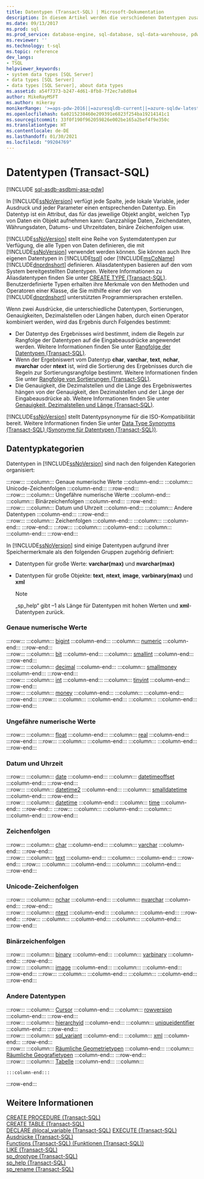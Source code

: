 ```yaml
---
title: Datentypen (Transact-SQL) | Microsoft-Dokumentation
description: In diesem Artikel werden die verschiedenen Datentypen zusammengefasst, die in SQL Server verfügbar sind.
ms.date: 09/13/2017
ms.prod: sql
ms.prod_service: database-engine, sql-database, sql-data-warehouse, pdw
ms.reviewer: ''
ms.technology: t-sql
ms.topic: reference
dev_langs:
- TSQL
helpviewer_keywords:
- system data types [SQL Server]
- data types [SQL Server]
- data types [SQL Server], about data types
ms.assetid: a54f7373-b247-4d61-8fb8-7f2ec7a8d0a4
author: MikeRayMSFT
ms.author: mikeray
monikerRange: '>=aps-pdw-2016||=azuresqldb-current||=azure-sqldw-latest||>=sql-server-2016||>=sql-server-linux-2017||=azuresqldb-mi-current'
ms.openlocfilehash: 6a0215238460e209391e6823f254ba19214141c1
ms.sourcegitcommit: 33f0f190f962059826e002be165a2bef4f9e350c
ms.translationtype: HT
ms.contentlocale: de-DE
ms.lasthandoff: 01/30/2021
ms.locfileid: "99204769"
---
```

# <a name="data-types-transact-sql"></a>Datentypen (Transact-SQL)
[!INCLUDE [sql-asdb-asdbmi-asa-pdw](../../includes/applies-to-version/sql-asdb-asdbmi-asa-pdw.md)]

In [!INCLUDE[ssNoVersion](../../includes/ssnoversion-md.md)] verfügt jede Spalte, jede lokale Variable, jeder Ausdruck und jeder Parameter einen entsprechenden Datentyp. Ein Datentyp ist ein Attribut, das für das jeweilige Objekt angibt, welchen Typ von Daten ein Objekt aufnehmen kann: Ganzzahlige Daten, Zeichendaten, Währungsdaten, Datums- und Uhrzeitdaten, binäre Zeichenfolgen usw.
  
[!INCLUDE[ssNoVersion](../../includes/ssnoversion-md.md)] stellt eine Reihe von Systemdatentypen zur Verfügung, die alle Typen von Daten definieren, die mit [!INCLUDE[ssNoVersion](../../includes/ssnoversion-md.md)] verwendet werden können. Sie können auch Ihre eigenen Datentypen in [!INCLUDE[tsql](../../includes/tsql-md.md)] oder [!INCLUDE[msCoName](../../includes/msconame-md.md)] [!INCLUDE[dnprdnshort](../../includes/dnprdnshort-md.md)] definieren. Aliasdatentypen basieren auf den vom System bereitgestellten Datentypen. Weitere Informationen zu Aliasdatentypen finden Sie unter [CREATE TYPE &#40;Transact-SQL&#41;](../../t-sql/statements/create-type-transact-sql.md). Benutzerdefinierte Typen erhalten ihre Merkmale von den Methoden und Operatoren einer Klasse, die Sie mithilfe einer der von [!INCLUDE[dnprdnshort](../../includes/dnprdnshort-md.md)] unterstützten Programmiersprachen erstellen.
  
Wenn zwei Ausdrücke, die unterschiedliche Datentypen, Sortierungen, Genauigkeiten, Dezimalstellen oder Längen haben, durch einen Operator kombiniert werden, wird das Ergebnis durch Folgendes bestimmt:
-   Der Datentyp des Ergebnisses wird bestimmt, indem die Regeln zur Rangfolge der Datentypen auf die Eingabeausdrücke angewendet werden. Weitere Informationen finden Sie unter [Rangfolge der Datentypen &#40;Transact-SQL&#41;](../../t-sql/data-types/data-type-precedence-transact-sql.md).  
-   Wenn der Ergebniswert vom Datentyp **char**, **varchar**, **text**, **nchar**, **nvarchar** oder **ntext** ist, wird die Sortierung des Ergebnisses durch die Regeln zur Sortierungsrangfolge bestimmt. Weitere Informationen finden Sie unter [Rangfolge von Sortierungen &#40;Transact-SQL&#41;](../../t-sql/statements/collation-precedence-transact-sql.md).  
-   Die Genauigkeit, die Dezimalstellen und die Länge des Ergebniswertes hängen von der Genauigkeit, den Dezimalstellen und der Länge der Eingabeausdrücke ab. Weitere Informationen finden Sie unter [Genauigkeit, Dezimalstellen und Länge &#40;Transact-SQL&#41;](../../t-sql/data-types/precision-scale-and-length-transact-sql.md).  
  
[!INCLUDE[ssNoVersion](../../includes/ssnoversion-md.md)] stellt Datentypsynonyme für die ISO-Kompatibilität bereit. Weitere Informationen finden Sie unter [Data Type Synonyms &#40;Transact-SQL&#41; (Synonyme für Datentypen &#40;Transact-SQL&#41;)](../../t-sql/data-types/data-type-synonyms-transact-sql.md).
  
## <a name="data-type-categories"></a>Datentypkategorien
Datentypen in [!INCLUDE[ssNoVersion](../../includes/ssnoversion-md.md)] sind nach den folgenden Kategorien organisiert:
  
:::row:::
    :::column:::
        Genaue numerische Werte
    :::column-end:::
    :::column:::
        Unicode-Zeichenfolgen
    :::column-end:::
:::row-end:::  
:::row:::
    :::column:::
        Ungefähre numerische Werte
    :::column-end:::
    :::column:::
        Binärzeichenfolgen
    :::column-end:::
:::row-end:::  
:::row:::
    :::column:::
        Datum und Uhrzeit
    :::column-end:::
    :::column:::
        Andere Datentypen
    :::column-end:::
:::row-end:::  
:::row:::
    :::column:::
        Zeichenfolgen
    :::column-end:::
    :::column:::
    :::column-end:::
:::row-end:::
:::row:::
    :::column:::
    :::column-end:::
    :::column:::
    :::column-end:::
:::row-end:::
 
In [!INCLUDE[ssNoVersion](../../includes/ssnoversion-md.md)] sind einige Datentypen aufgrund ihrer Speichermerkmale als den folgenden Gruppen zugehörig definiert:
-   Datentypen für große Werte: **varchar(max)** und **nvarchar(max)**  
-   Datentypen für große Objekte: **text**, **ntext**, **image**, **varbinary(max)** und **xml**  
  
    > [!NOTE]  
    >  „sp_help“ gibt –1 als Länge für Datentypen mit hohen Werten und **xml**-Datentypen zurück.  
  
### <a name="exact-numerics"></a>Genaue numerische Werte
  
:::row:::
    :::column:::
        [bigint](../../t-sql/data-types/int-bigint-smallint-and-tinyint-transact-sql.md)
    :::column-end:::
    :::column:::
        [numeric](../../t-sql/data-types/decimal-and-numeric-transact-sql.md)
    :::column-end:::
:::row-end:::  
:::row:::
    :::column:::
        [bit](../../t-sql/data-types/bit-transact-sql.md)
    :::column-end:::
    :::column:::
        [smallint](../../t-sql/data-types/int-bigint-smallint-and-tinyint-transact-sql.md)
    :::column-end:::
:::row-end:::  
:::row:::
    :::column:::
        [decimal](../../t-sql/data-types/decimal-and-numeric-transact-sql.md)
    :::column-end:::
    :::column:::
        [smallmoney](../../t-sql/data-types/money-and-smallmoney-transact-sql.md)
    :::column-end:::
:::row-end:::  
:::row:::
    :::column:::
        [int](../../t-sql/data-types/int-bigint-smallint-and-tinyint-transact-sql.md)
    :::column-end:::
    :::column:::
        [tinyint](../../t-sql/data-types/int-bigint-smallint-and-tinyint-transact-sql.md)
    :::column-end:::
:::row-end:::  
:::row:::
    :::column:::
        [money](../../t-sql/data-types/money-and-smallmoney-transact-sql.md)
    :::column-end:::
    :::column:::
    :::column-end:::
:::row-end:::
:::row:::
    :::column:::
    :::column-end:::
    :::column:::
    :::column-end:::
:::row-end:::

### <a name="approximate-numerics"></a>Ungefähre numerische Werte
  
:::row:::
    :::column:::
        [float](../../t-sql/data-types/float-and-real-transact-sql.md)
    :::column-end:::
    :::column:::
        [real](../../t-sql/data-types/float-and-real-transact-sql.md)
    :::column-end:::
:::row-end:::
:::row:::
    :::column:::
    :::column-end:::
    :::column:::
    :::column-end:::
:::row-end:::

### <a name="date-and-time"></a>Datum und Uhrzeit
  
:::row:::
    :::column:::
        [date](../../t-sql/data-types/date-transact-sql.md)
    :::column-end:::
    :::column:::
        [datetimeoffset](../../t-sql/data-types/datetimeoffset-transact-sql.md)
    :::column-end:::
:::row-end:::  
:::row:::
    :::column:::
        [datetime2](../../t-sql/data-types/datetime2-transact-sql.md)
    :::column-end:::
    :::column:::
        [smalldatetime](../../t-sql/data-types/smalldatetime-transact-sql.md)
    :::column-end:::
:::row-end:::  
:::row:::
    :::column:::
        [datetime](../../t-sql/data-types/datetime-transact-sql.md)
    :::column-end:::
    :::column:::
        [time](../../t-sql/data-types/time-transact-sql.md)
    :::column-end:::
:::row-end:::
:::row:::
    :::column:::
    :::column-end:::
    :::column:::
    :::column-end:::
:::row-end:::
  
### <a name="character-strings"></a>Zeichenfolgen
  
:::row:::
    :::column:::
        [char](../../t-sql/data-types/char-and-varchar-transact-sql.md)
    :::column-end:::
    :::column:::
        [varchar](../../t-sql/data-types/char-and-varchar-transact-sql.md)
    :::column-end:::
:::row-end:::  
:::row:::
    :::column:::
        [text](../../t-sql/data-types/ntext-text-and-image-transact-sql.md)
    :::column-end:::
    :::column:::
    :::column-end:::
:::row-end:::
:::row:::
    :::column:::
    :::column-end:::
    :::column:::
    :::column-end:::
:::row-end:::
 
### <a name="unicode-character-strings"></a>Unicode-Zeichenfolgen
  
:::row:::
    :::column:::
        [nchar](../../t-sql/data-types/nchar-and-nvarchar-transact-sql.md)
    :::column-end:::
    :::column:::
        [nvarchar](../../t-sql/data-types/nchar-and-nvarchar-transact-sql.md)
    :::column-end:::
:::row-end:::  
:::row:::
    :::column:::
        [ntext](../../t-sql/data-types/ntext-text-and-image-transact-sql.md)
    :::column-end:::
    :::column:::
    :::column-end:::
:::row-end:::
:::row:::
    :::column:::
    :::column-end:::
    :::column:::
    :::column-end:::
:::row-end:::
  

### <a name="binary-strings"></a>Binärzeichenfolgen
  
:::row:::
    :::column:::
        [binary](../../t-sql/data-types/binary-and-varbinary-transact-sql.md)
    :::column-end:::
    :::column:::
        [varbinary](../../t-sql/data-types/binary-and-varbinary-transact-sql.md)
    :::column-end:::
:::row-end:::  
:::row:::
    :::column:::
        [image](../../t-sql/data-types/ntext-text-and-image-transact-sql.md)
    :::column-end:::
    :::column:::
    :::column-end:::
:::row-end:::
:::row:::
    :::column:::
    :::column-end:::
    :::column:::
    :::column-end:::
:::row-end:::

### <a name="other-data-types"></a>Andere Datentypen

:::row:::
    :::column:::
        [Cursor](../../t-sql/data-types/cursor-transact-sql.md)
    :::column-end:::
    :::column:::
        [rowversion](../../t-sql/data-types/rowversion-transact-sql.md)
    :::column-end:::
:::row-end:::  
:::row:::
    :::column:::
        [hierarchyid](../../t-sql/data-types/hierarchyid-data-type-method-reference.md)
    :::column-end:::
    :::column:::
        [uniqueidentifier](../../t-sql/data-types/uniqueidentifier-transact-sql.md)
    :::column-end:::
:::row-end:::  
:::row:::
    :::column:::
        [sql_variant](../../t-sql/data-types/sql-variant-transact-sql.md)
    :::column-end:::
    :::column:::
        [xml](../../t-sql/xml/xml-transact-sql.md)
    :::column-end:::
:::row-end:::  
:::row:::
    :::column:::
        [Räumliche Geometrietypen](../../t-sql/spatial-geometry/spatial-types-geometry-transact-sql.md) 
    :::column-end:::
    :::column:::
        [Räumliche Geografietypen](../../t-sql/spatial-geography/spatial-types-geography.md)
    :::column-end:::
:::row-end:::  
:::row:::
    :::column:::
        [Tabelle](../../t-sql/data-types/table-transact-sql.md) 
    :::column-end:::
    :::column:::
         
    :::column-end:::
:::row-end:::

  
## <a name="see-also"></a>Weitere Informationen
[CREATE PROCEDURE &#40;Transact-SQL&#41;](../../t-sql/statements/create-procedure-transact-sql.md)  
[CREATE TABLE &#40;Transact-SQL&#41;](../../t-sql/statements/create-table-transact-sql.md)  
[DECLARE @local_variable &#40;Transact-SQL&#41;](../../t-sql/language-elements/declare-local-variable-transact-sql.md)
[EXECUTE &#40;Transact-SQL&#41;](../../t-sql/language-elements/execute-transact-sql.md)  
[Ausdrücke &#40;Transact-SQL&#41;](../../t-sql/language-elements/expressions-transact-sql.md)  
[Functions &#40;Transact-SQL&#41; (Funktionen (Transact-SQL))](../../t-sql/functions/functions.md)  
[LIKE &#40;Transact-SQL&#41;](../../t-sql/language-elements/like-transact-sql.md)  
[sp_droptype &#40;Transact-SQL&#41;](../../relational-databases/system-stored-procedures/sp-droptype-transact-sql.md)  
[sp_help &#40;Transact-SQL&#41;](../../relational-databases/system-stored-procedures/sp-help-transact-sql.md)  
[sp_rename &#40;Transact-SQL&#41;](../../relational-databases/system-stored-procedures/sp-rename-transact-sql.md)
  
  
